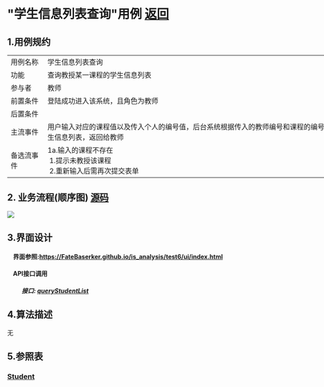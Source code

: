 # "学生信息列表查询"用例 <a href="https://github.com/FateBerserker/is_analysis/tree/master/test6">返回</a>
## 1.用例规约
<table cellspacing="0" style="width:900px;">
<tr>
	<td>用例名称</td>
	<td>学生信息列表查询</td>	
</tr>
<tr>
	<td>功能</td>
	<td>查询教授某一课程的学生信息列表</td>	
</tr>
<tr>
	<td>参与者</td>
	<td>教师</td>	
</tr>
<tr>
	<td>前置条件</td>
	<td>登陆成功进入该系统，且角色为教师</td>	
</tr>
<tr>
	<td>后置条件</td>
	<td></td>	
</tr>
<tr>
	<td>主流事件</td>
	<td>
	用户输入对应的课程值以及传入个人的编号值，后台系统根据传入的教师编号和课程的编号值查询出对应下的学生信息列表，返回给教师
	</td>	
</tr>
<tr>
	<td>备选流事件</td>
	<td>
	1a.输入的课程不存在 <br> 
	 &nbsp;1.提示未教授该课程<br>    
	 &nbsp;2.重新输入后需再次提交表单<br>
	</td>	
</tr>
	
</table>		


## 2. 业务流程(顺序图)  <a href="../src/queryStudentList.puml">源码</a>

<img src="../images/queryStudentList.png"/>


## 3.界面设计
#### &nbsp;&nbsp;&nbsp;&nbsp;界面参照:<a href="https://FateBaserker.github.io/is_analysis/test6/ui/index.html">https://FateBaserker.github.io/is_analysis/test6/ui/index.html</a>
#### &nbsp;&nbsp;&nbsp;&nbsp;API接口调用
##### &nbsp;&nbsp;&nbsp;&nbsp;&nbsp;&nbsp;&nbsp;&nbsp;&nbsp;&nbsp;接口: <a href="../接口/queryStudentList.md">queryStudentList</a>

## 4.算法描述
无

## 5.参照表
### <a href="../数据库表设计#student">Student</a>



